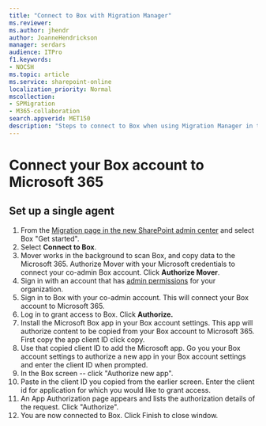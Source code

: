 ```yaml
---
title: "Connect to Box with Migration Manager"
ms.reviewer: 
ms.author: jhendr
author: JoanneHendrickson
manager: serdars
audience: ITPro
f1.keywords:
- NOCSH
ms.topic: article
ms.service: sharepoint-online
localization_priority: Normal
mscollection:
- SPMigration
- M365-collaboration
search.appverid: MET150
description: "Steps to connect to Box when using Migration Manager in the SharePoint Admin center."
---
```


# Connect your Box account to Microsoft 365


## Set up a single agent

1. From the [Migration page in the new SharePoint admin center](https://admin.microsoft.com/sharepoint?page=migrationCenter&modern) and select Box "Get started".
2. Select **Connect to Box**. 
3. Mover works in the background to scan Box, and copy data to the Microsoft 365.  Authorize Mover with your Microsoft credentials to connect your co-admin Box account. Click **Authorize Mover**.
4. Sign in with an account that has [admin permissions](/sharepoint/sharepoint-admin-role) for your organization.  
5. Sign in to Box with your co-admin account. This will connect your Box account to Microsoft 365.
6. Log in to grant access to Box. Click **Authorize.**
7. Install the Microsoft Box app in your Box account settings. This app will authorize content to be copied from your Box account to Microsoft 365. First copy the app client ID click copy.
8. Use that copied client ID to add the Microsoft app. Go you your Box account settings to authorize a new app in your Box account settings and enter the client ID when prompted.
9. In the Box screen -- click "Authorize new app".
10. Paste in the client ID you copied from the earlier screen. Enter the client id for application for which you would like to grant access.
11. An App Authorization page appears and lists the authorization details of the request. Click "Authorize".
12. You are now connected to Box. Click Finish to close window.




 